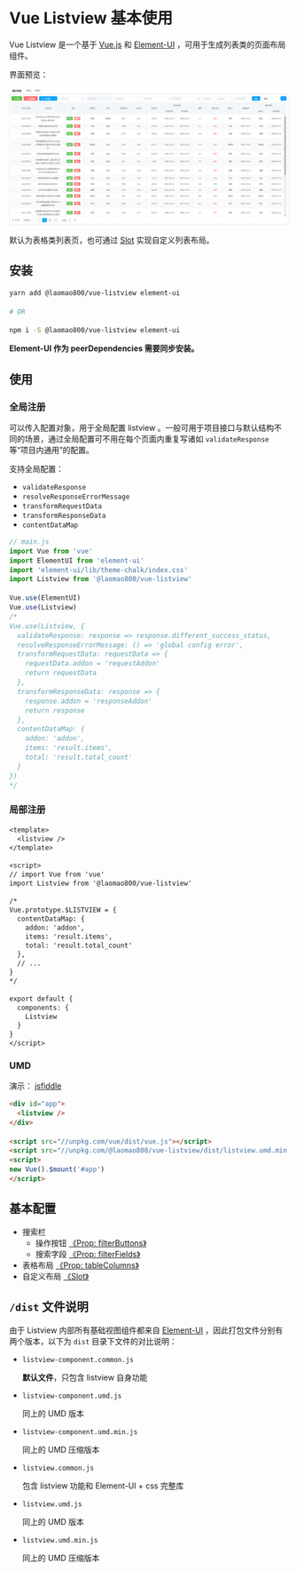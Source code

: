 # Vue Listview 基本使用

Vue Listview 是一个基于 [Vue.js](https://cn.vuejs.org/) 和 [Element-UI](http://element.eleme.io/) ，可用于生成列表类的页面布局组件。

界面预览：

![预览](./baseUse/preview.png)

默认为表格类列表页，也可通过 [Slot](./developerGuide/slots.md) 实现自定义列表布局。

## 安装

```bash
yarn add @laomao800/vue-listview element-ui

# OR

npm i -S @laomao800/vue-listview element-ui
```

**Element-UI 作为 peerDependencies 需要同步安装。**

## 使用

### 全局注册

可以传入配置对象，用于全局配置 listview 。一般可用于项目接口与默认结构不同的场景，通过全局配置可不用在每个页面内重复写诸如 `validateResponse` 等“项目内通用”的配置。

支持全局配置：

- `validateResponse`
- `resolveResponseErrorMessage`
- `transformRequestData`
- `transformResponseData`
- `contentDataMap`

```js
// main.js
import Vue from 'vue'
import ElementUI from 'element-ui'
import 'element-ui/lib/theme-chalk/index.css'
import Listview from '@laomao800/vue-listview'

Vue.use(ElementUI)
Vue.use(Listview)
/*
Vue.use(Listview, {
  validateResponse: response => response.different_success_status,
  resolveResponseErrorMessage: () => 'global config error',
  transformRequestData: requestData => {
    requestData.addon = 'requestAddon'
    return requestData
  },
  transformResponseData: response => {
    response.addon = 'responseAddon'
    return response
  },
  contentDataMap: {
    addon: 'addon',
    items: 'result.items',
    total: 'result.total_count'
  }
})
*/
```

### 局部注册

```vue
<template>
  <listview />
</template>

<script>
// import Vue from 'vue'
import Listview from '@laomao800/vue-listview'

/*
Vue.prototype.$LISTVIEW = {
  contentDataMap: {
    addon: 'addon',
    items: 'result.items',
    total: 'result.total_count'
  },
  // ...
}
*/

export default {
  components: {
    Listview
  }
}
</script>
```

### UMD

演示： [jsfiddle](https://jsfiddle.net/laomao800/92Lvg1rn/4/)

```html
<div id="app">
  <listview />
</div>

<script src="//unpkg.com/vue/dist/vue.js"></script>
<script src="//unpkg.com/@laomao800/vue-listview/dist/listview.umd.min.js"></script>
<script>
new Vue().$mount('#app')
</script>
```

## 基本配置

- 搜索栏
  - 操作按钮 [《Prop: filterButtons》](./developerGuide/prop-filter-buttons.md)
  - 搜索字段 [《Prop: filterFields》](./developerGuide/prop-filter-fields.md)
- 表格布局 [《Prop: tableColumns》](./developerGuide/prop-table-columns.md)
- 自定义布局 [《Slot》](./developerGuide/slots.md)

## `/dist` 文件说明

由于 Listview 内部所有基础视图组件都来自 [Element-UI](http://element.eleme.io/) ，因此打包文件分别有两个版本，以下为 `dist` 目录下文件的对比说明：

- `listview-component.common.js`

  **默认文件**，只包含 listview 自身功能

- `listview-component.umd.js`

  同上的 UMD 版本

- `listview-component.umd.min.js`

  同上的 UMD 压缩版本

- `listview.common.js`

  包含 listview 功能和 Element-UI + css 完整库

- `listview.umd.js`

  同上的 UMD 版本

- `listview.umd.min.js`

  同上的 UMD 压缩版本
